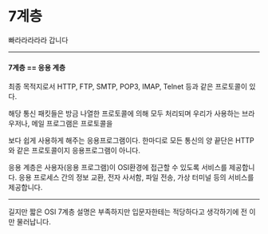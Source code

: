 # 7계층 

빠라라라라라 갑니다

___

#### 7계층 == 응용 계층

최종 목적지로서 HTTP, FTP, SMTP, POP3, IMAP, Telnet 등과 같은 프로토콜이 있다. 

해당 통신 패킷들은 방금 나열한 프로토콜에 의해 모두 처리되며 우리가 사용하는 브라우저나, 메일 프로그램은 프로토콜을 

보다 쉽게 사용하게 해주는 응용프로그램이다. 한마디로 모든 통신의 양 끝단은 HTTP와 같은 프로토콜이지 응용프로그램이 아니다.

응용 계층은 사용자(응용 프로그램)이 OSI환경에 접근할 수 있도록 서비스를 제공합니다. 응용 프로세스 간의 정보 교환, 전자 사서함, 파일 전송, 가상 터미널 등의 서비스를 제공합니다.

___

길지만 짧은 OSI 7계층 설명은 부족하지만 입문자한테는 적당하다고 생각하기에 전 이만 물러납니다.